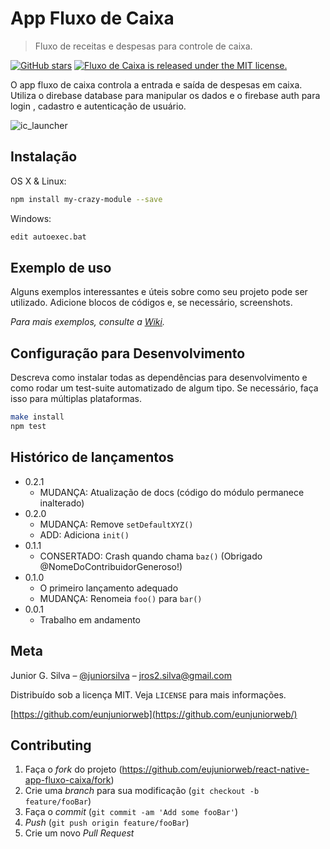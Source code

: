 # App Fluxo de Caixa
> Fluxo de receitas e despesas para controle de caixa.

[![GitHub stars](https://img.shields.io/github/stars/eujuniorweb/react-native-app-fluxo-caixa.svg)](https://github.com/eujuniorweb/react-native-app-fluxo-caixa/stargazers)
 <a href="https://github.com/eujuniorweb/react-native-app-fluxo-caixa/blob/master/LICENSE">
    <img src="https://img.shields.io/badge/license-MIT-blue.svg" alt="Fluxo de Caixa is released under the MIT license." />
  </a>

O app fluxo de caixa controla a entrada e saída de despesas em caixa. Utiliza o direbase database para manipular os dados e o firebase auth para login , cadastro e autenticação de usuário.

![ic_launcher](https://user-images.githubusercontent.com/16734230/57975494-710e4680-79a0-11e9-9211-3f5145e6388e.png)

## Instalação

OS X & Linux:

```sh
npm install my-crazy-module --save
```

Windows:

```sh
edit autoexec.bat
```

## Exemplo de uso

Alguns exemplos interessantes e úteis sobre como seu projeto pode ser utilizado. Adicione blocos de códigos e, se necessário, screenshots.

_Para mais exemplos, consulte a [Wiki][wiki]._ 

## Configuração para Desenvolvimento

Descreva como instalar todas as dependências para desenvolvimento e como rodar um test-suite automatizado de algum tipo. Se necessário, faça isso para múltiplas plataformas.

```sh
make install
npm test
```

## Histórico de lançamentos

* 0.2.1
    * MUDANÇA: Atualização de docs (código do módulo permanece inalterado)
* 0.2.0
    * MUDANÇA: Remove `setDefaultXYZ()`
    * ADD: Adiciona `init()`
* 0.1.1
    * CONSERTADO: Crash quando chama `baz()` (Obrigado @NomeDoContribuidorGeneroso!)
* 0.1.0
    * O primeiro lançamento adequado
    * MUDANÇA: Renomeia `foo()` para `bar()`
* 0.0.1
    * Trabalho em andamento

## Meta

Junior G. Silva – [@juniorsilva](https://www.linkedin.com/in/junior-silva-developer/) – jros2.silva@gmail.com

Distribuído sob a licença MIT. Veja `LICENSE` para mais informações.

[https://github.com/eunjuniorweb](https://github.com/eunjuniorweb/)

## Contributing

1. Faça o _fork_ do projeto (<https://github.com/eujuniorweb/react-native-app-fluxo-caixa/fork>)
2. Crie uma _branch_ para sua modificação (`git checkout -b feature/fooBar`)
3. Faça o _commit_ (`git commit -am 'Add some fooBar'`)
4. _Push_ (`git push origin feature/fooBar`)
5. Crie um novo _Pull Request_

[wiki]: https://github.com/eujuniorweb/react-native-app-fluxo-caixa/wiki
